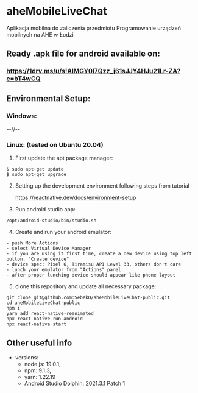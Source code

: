 # aheMobileLiveChat
Aplikacja mobilna do zaliczenia przedmiotu Programowanie urządzeń mobilnych na AHE w Łodzi

## Ready .apk file for android available on:

### https://1drv.ms/u/s!AlMGY0l7Qzz_j61sJJY4HJu21Lr-ZA?e=bT4wCQ

## Environmental Setup:
### Windows:

--//--

### Linux: (tested on Ubuntu 20.04)
1. First update the apt package manager:
```
$ sudo apt-get update
$ sudo apt-get upgrade
```
2. Setting up the development environment following steps from tutorial

   https://reactnative.dev/docs/environment-setup

3. Run android studio app:
```
/opt/android-studio/bin/studio.sh
```
4. Create and run your android emulator:
```
- push More Actions
- select Virtual Device Manager
- if you are using it first time, create a new device using top left button, "Create device"
- device spec: Pixel 6, Tiramisu API Level 33, others don't care
- lunch your emulator from "Actions" panel
- after proper lunching device should appear like phone layout
```
5. clone this repository and update all necessary package:
```
git clone git@github.com:SebekO/aheMobileLiveChat-public.git
cd aheMobileLiveChat-public
npm i
yarn add react-native-reanimated
npx react-native run-android
npx react-native start
```
## Other useful info ##

- versions:
  - node.js: 19.0.1,
  - npm: 9.1.3,
  - yarn: 1.22.19
  - Android Studio Dolphin: 2021.3.1 Patch 1
